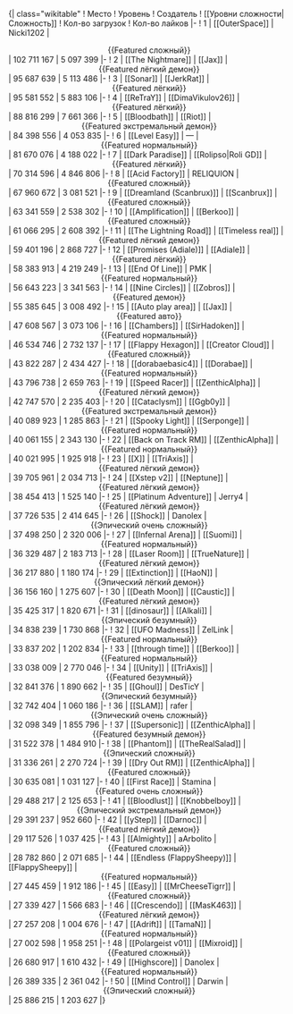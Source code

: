 {| class="wikitable"
! Место
! Уровень
! Создатель
! [[Уровни сложности|Сложность]]
! Кол-во загрузок
! Кол-во лайков
|-
! 1
| [[OuterSpace]]
| Nicki1202
| <center>{{Featured сложный}}</center>
| 102 711 167
| 5 097 399
|-
! 2
| [[The Nightmare]]
| [[Jax]]
| <center>{{Featured лёгкий демон}}</center>
| 95 687 639
| 5 113 486
|-
! 3
| [[Sonar]]
| [[JerkRat]]
| <center>{{Featured лёгкий}}</center>
| 95 581 552
| 5 883 106
|-
! 4
| [[ReTraY]]
| [[DimaVikulov26]]
| <center>{{Featured лёгкий}}</center>
| 88 816 299
| 7 661 366
|-
! 5
| [[Bloodbath]]
| [[Riot]]
| <center>{{Featured экстремальный демон}}</center>
| 84 398 556
| 4 053 835
|-
! 6
| [[Level Easy]]
| —
| <center>{{Featured нормальный}}</center>
| 81 670 076
| 4 188 022
|-
! 7
| [[Dark Paradise]]
| [[Rolipso|Roli GD]]
| <center>{{Featured лёгкий}}</center>
| 70 314 596
| 4 846 806
|-
! 8
| [[Acid Factory]]
| RELIQUION
| <center>{{Featured сложный}}</center>
| 67 960 672
| 3 081 521
|-
! 9
| [[Dreamland (Scanbrux)]]
| [[Scanbrux]]
| <center>{{Featured сложный}}</center>
| 63 341 559
| 2 538 302
|-
! 10
| [[Amplification]]
| [[Berkoo]]
| <center>{{Featured сложный}}</center>
| 61 066 295
| 2 608 392
|-
! 11
| [[The Lightning Road]]
| [[Timeless real]]
| <center>{{Featured лёгкий демон}}</center>
| 59 401 196
| 2 868 727
|-
! 12
| [[Promises (Adiale)]]
| [[Adiale]]
| <center>{{Featured лёгкий}}</center>
| 58 383 913
| 4 219 249
|-
! 13
| [[End Of Line]]
| PMK
| <center>{{Featured нормальный}}</center>
| 56 643 223
| 3 341 563
|-
! 14
| [[Nine Circles]]
| [[Zobros]]
| <center>{{Featured демон}}</center>
| 55 385 645
| 3 008 492
|-
! 15
| [[Auto play area]]
| [[Jax]]
| <center>{{Featured авто}}</center>
| 47 608 567
| 3 073 106
|-
! 16
| [[Chambers]]
| [[SirHadoken]]
| <center>{{Featured нормальный}}</center>
| 46 534 746
| 2 732 137
|-
! 17
| [[Flappy Hexagon]]
| [[Creator Cloud]]
| <center>{{Featured сложный}}</center>
| 43 822 287
| 2 434 427
|-
! 18
| [[dorabaebasic4]]
| [[Dorabae]]
| <center>{{Featured нормальный}}</center>
| 43 796 738
| 2 659 763
|-
! 19
| [[Speed Racer]]
| [[ZenthicAlpha]]
| <center>{{Featured лёгкий демон}}</center>
| 42 747 570
| 2 235 403
|-
! 20
| [[Cataclysm]]
| [[Ggb0y]]
| <center>{{Featured экстремальный демон}}</center>
| 40 089 923
| 1 285 863
|-
! 21
| [[Spooky Light]]
| [[Serponge]]
| <center>{{Featured нормальный}}</center>
| 40 061 155
| 2 343 130
|-
! 22
| [[Back on Track RM]]
| [[ZenthicAlpha]]
| <center>{{Featured нормальный}}</center>
| 40 021 995
| 1 925 918
|-
! 23
| [[X]]
| [[TriAxis]]
| <center>{{Featured лёгкий демон}}</center>
| 39 705 961
| 2 034 713
|-
! 24
| [[Xstep v2]]
| [[Neptune]]
| <center>{{Featured лёгкий демон}}</center>
| 38 454 413
| 1 525 140
|-
! 25
| [[Platinum Adventure]]
| Jerry4
| <center>{{Featured лёгкий демон}}</center>
| 37 726 535
| 2 414 645
|-
! 26
| [[Shock]]
| Danolex
| <center>{{Эпический очень сложный}}</center>
| 37 498 250
| 2 320 006
|-
! 27
| [[Infernal Arena]]
| [[Suomi]]
| <center>{{Featured нормальный}}</center>
| 36 329 487
| 2 183 713
|-
! 28
| [[Laser Room]]
| [[TrueNature]]
| <center>{{Featured лёгкий демон}}</center>
| 36 217 880
| 1 180 174
|-
! 29
| [[Extinction]]
| [[HaoN]]
| <center>{{Эпический лёгкий демон}}</center>
| 36 156 160
| 1 275 607
|-
! 30
| [[Death Moon]]
| [[Caustic]]
| <center>{{Featured лёгкий демон}}</center>
| 35 425 317
| 1 820 671
|-
! 31
| [[dinosaur]]
| [[Alkali]]
| <center>{{Эпический безумный}}</center>
| 34 838 239
| 1 730 868
|-
! 32
| [[UFO Madness]]
| ZelLink
| <center>{{Featured нормальный}}</center>
| 33 837 202
| 1 202 834
|-
! 33
| [[through time]]
| [[Berkoo]]
| <center>{{Featured нормальный}}</center>
| 33 038 009
| 2 770 046
|-
! 34
| [[Unity]]
| [[TriAxis]]
| <center>{{Featured безумный}}</center>
| 32 841 376
| 1 890 662
|-
! 35
| [[Ghoul]]
| DesTicY
| <center>{{Эпический безумный}}</center>
| 32 742 404
| 1 060 186
|-
! 36
| [[SLAM]]
| rafer
| <center>{{Эпический очень сложный}}</center>
| 32 098 349
| 1 855 796
|-
! 37
| [[Supersonic]]
| [[ZenthicAlpha]]
| <center>{{Featured безумный демон}}</center>
| 31 522 378
| 1 484 910
|-
! 38
| [[Phantom]]
| [[TheRealSalad]]
| <center>{{Эпический сложный}}</center>
| 31 336 261
| 2 270 724
|-
! 39
| [[Dry Out RM]]
| [[ZenthicAlpha]]
| <center>{{Featured сложный}}</center>
| 30 635 081
| 1 031 127
|-
! 40
| [[First Race]]
| Stamina
| <center>{{Featured очень сложный}}</center>
| 29 488 217
| 2 125 653
|-
! 41
| [[Bloodlust]]
| [[Knobbelboy]]
| <center>{{Эпический экстремальный демон}}</center>
| 29 391 237
| 952 660
|-
! 42
| [[yStep]]
| [[Darnoc]]
| <center>{{Featured лёгкий демон}}</center>
| 29 117 526
| 1 037 425
|-
! 43
| [[Almighty]]
| aArbolito
| <center>{{Featured сложный}}</center>
| 28 782 860
| 2 071 685
|-
! 44
| [[Endless (FlappySheepy)]]
| [[FlappySheepy]]
| <center>{{Featured нормальный}}</center>
| 27 445 459
| 1 912 186
|-
! 45
| [[Easy]]
| [[MrCheeseTigrr]]
| <center>{{Featured сложный}}</center>
| 27 339 427
| 1 566 683
|-
! 46
| [[Crescendo]]
| [[MasK463]]
| <center>{{Featured лёгкий демон}}</center>
| 27 257 208
| 1 004 676
|-
! 47
| [[Adrift]]
| [[TamaN]]
| <center>{{Featured нормальный}}</center>
| 27 002 598
| 1 958 251
|-
! 48
| [[Polargeist v01]]
| [[Mixroid]]
| <center>{{Featured сложный}}</center>
| 26 680 917
| 1 610 432
|-
! 49
| [[Highscore]]
| Danolex
| <center>{{Featured нормальный}}</center>
| 26 389 335
| 2 361 042
|-
! 50
| [[Mind Control]]
| Darwin
| <center>{{Эпический сложный}}</center>
| 25 886 215
| 1 203 627
|}